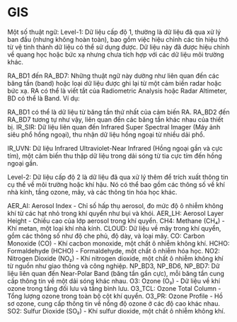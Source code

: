 # GIS

Một số thuật ngữ:
Level-1:
Dữ liệu cấp độ 1, thường là dữ liệu đã qua xử lý ban đầu (nhưng không hoàn toàn), bao gồm việc hiệu chỉnh các tín hiệu thô từ vệ tinh thành dữ liệu có thể sử dụng được. Dữ liệu này đã được hiệu chỉnh về quang học hoặc bức xạ nhưng chưa tích hợp với các dữ liệu môi trường khác.

RA_BD1 đến RA_BD7: Những thuật ngữ này dường như liên quan đến các băng tần (band) hoặc loại dữ liệu được ghi lại từ một cảm biến radar hoặc bức xạ. RA có thể là viết tắt của Radiometric Analysis hoặc Radar Altimeter, BD có thể là Band. Ví dụ:

RA_BD1 có thể là dữ liệu từ băng tần thứ nhất của cảm biến RA.
RA_BD2 đến RA_BD7 tương tự như vậy, liên quan đến các băng tần khác nhau của thiết bị.
IR_SIR: Dữ liệu liên quan đến Infrared Super Spectral Imager (Máy ảnh siêu phổ hồng ngoại), thu nhận dữ liệu hồng ngoại từ nhiều dải phổ.

IR_UVN: Dữ liệu Infrared Ultraviolet-Near Infrared (Hồng ngoại gần và cực tím), một cảm biến thu thập dữ liệu trong dải sóng từ tia cực tím đến hồng ngoại gần.

Level-2:
Dữ liệu cấp độ 2 là dữ liệu đã qua xử lý thêm để trích xuất thông tin cụ thể về môi trường hoặc khí hậu. Nó có thể bao gồm các thông số về khí nhà kính, tầng ozone, mây, và các thông tin hóa học khác.

AER_AI: Aerosol Index - Chỉ số hấp thụ aerosol, đo mức độ ô nhiễm không khí từ các hạt nhỏ trong khí quyển như bụi và khói.
AER_LH: Aerosol Layer Height - Chiều cao của lớp aerosol trong khí quyển.
CH4: Methane (CH₄) - Khí metan, một loại khí nhà kính.
CLOUD: Dữ liệu về mây trong khí quyển, gồm các thông số như độ che phủ, độ dày, và loại mây.
CO: Carbon Monoxide (CO) - Khí cacbon monoxide, một chất ô nhiễm không khí.
HCHO: Formaldehyde (HCHO) - Formaldehyde, một chất ô nhiễm hóa học.
NO2: Nitrogen Dioxide (NO₂) - Khí nitrogen dioxide, một chất ô nhiễm không khí từ nguồn như giao thông và công nghiệp.
NP_BD3, NP_BD6, NP_BD7: Dữ liệu liên quan đến Near-Polar Band (băng tần gần cực), mỗi băng tần cung cấp thông tin về một dải sóng khác nhau.
O3: Ozone (O₃) - Dữ liệu về khí ozone trong tầng đối lưu và tầng bình lưu.
O3_TCL: Ozone Total Column - Tổng lượng ozone trong toàn bộ cột khí quyển.
O3_PR: Ozone Profile - Hồ sơ ozone, cung cấp thông tin về nồng độ ozone ở các độ cao khác nhau.
SO2: Sulfur Dioxide (SO₂) - Khí sulfur dioxide, một chất ô nhiễm không khí.
